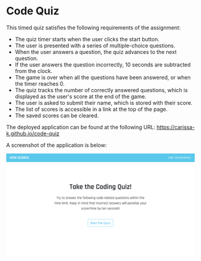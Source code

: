 # Code Quiz

This timed quiz satisfies the following requirements of the assignment: 

- The quiz timer starts when the user clicks the start button.
- The user is presented with a series of multiple-choice questions.
- When the user answers a question, the quiz advances to the next question.
- If the user answers the question incorrectly, 10 seconds are subtracted from the clock.
- The game is over when all the questions have been answered, or when the timer reaches 0.
- The quiz tracks the number of correctly answered questions, which is displayed as the user's score at the end of the game.
- The user is asked to submit their name, which is stored with their score.
- The list of scores is accessible in a link at the top of the page.
- The saved scores can be cleared.

The deployed application can be found at the following URL:
https://carissa-k.github.io/code-quiz

A screenshot of the application is below:

![image](https://raw.githubusercontent.com/carissa-k/code-quiz/main/code-quiz-screenshot.png)
